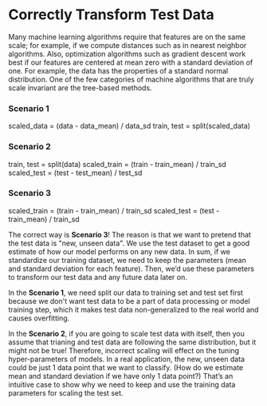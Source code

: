 # Correctly Transform Test Data

Many machine learning algorithms require that features are on the same scale; for example, if we compute distances such as in nearest neighbor algorithms. Also, optimization algorithms such as gradient descent work best if our features are centered at mean zero with a standard deviation of one. For example, the data has the properties of a standard normal distribution. One of the few categories of machine algorithms that are truly scale invariant are the tree-based methods.

### Scenario 1
scaled_data = (data - data_mean) / data_sd
train, test = split(scaled_data)

### Scenario 2
train, test = split(data)
scaled_train =  (train - train_mean) / train_sd
scaled_test = (test - test_mean) / test_sd

### Scenario 3
scaled_train =  (train - train_mean) / train_sd
scaled_test = (test - train_mean) / train_sd


The correct way is **Scenario 3**! The reason is that we want to pretend that the test data is "new, unseen data". We use the test dataset to get a good estimate of how our model performs on any new data. In sum, if we standardize our training dataset, we need to keep the parameters (mean and standard deviation for each feature). Then, we’d use these parameters to transform our test data and any future data later on.

In the **Scenario 1**, we need split our data to training set and test set first because we don't want test data to be a part of data processing or model training step, which it makes test data non-generalized to the real world and causes overfitting.

In the **Scenario 2**, if you are going to scale test data with itself, then you assume that trianing and test data are following the same distribution, but it might not be true! Therefore, incorrect scaling will effect on the tuning hyper-parameters of models. In a real application, the new, unseen data could be just 1 data point that we want to classify. (How do we estimate mean and standard deviation if we have only 1 data point?) That’s an intuitive case to show why we need to keep and use the training data parameters for scaling the test set.